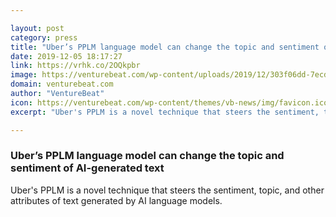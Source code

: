 ```yaml
---

layout: post
category: press
title: "Uber’s PPLM language model can change the topic and sentiment of AI-generated text"
date: 2019-12-05 18:17:27
link: https://vrhk.co/2OQkpbr
image: https://venturebeat.com/wp-content/uploads/2019/12/303f06dd-7ecd-4017-8874-2d43656b8d92-e1575568851323.png?w=1200&strip=all
domain: venturebeat.com
author: "VentureBeat"
icon: https://venturebeat.com/wp-content/themes/vb-news/img/favicon.ico
excerpt: "Uber's PPLM is a novel technique that steers the sentiment, topic, and other attributes of text generated by AI language models."

---
```


### Uber’s PPLM language model can change the topic and sentiment of AI-generated text

Uber's PPLM is a novel technique that steers the sentiment, topic, and other attributes of text generated by AI language models.